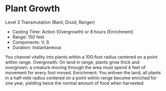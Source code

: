 # Plant Growth
Level 3 Transmutation (Bard, Druid, Ranger)

- Casting Time: Action (Overgrowth) or 8 hours (Enrichment)
- Range: 150 feet
- Components: V, S
- Duration: Instantaneous

You channel vitality into plants within a 100‑foot radius centered on a point within range. Overgrowth: On land in range, plants grow thick and overgrown; a creature moving through the area must spend 4 feet of movement for every foot moved. Enrichment: You enliven the land; all plants in a half‑mile radius centered on a point within range become enriched for one year, yielding twice the normal amount of food when harvested.
